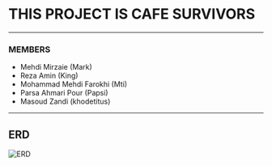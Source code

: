 # THIS PROJECT IS CAFE SURVIVORS

---

### MEMBERS

+ Mehdi Mirzaie (Mark)
+ Reza Amin (King)
+ Mohammad Mehdi Farokhi (Mti)
+ Parsa Ahmari Pour (Papsi)
+ Masoud Zandi (khodetitus)

---
## ERD

![ERD](https://github.com/mrisis/cafe_survivors_team5/blob/main/ERD/drawSQL-export-2022-09-16_01_36.png)

